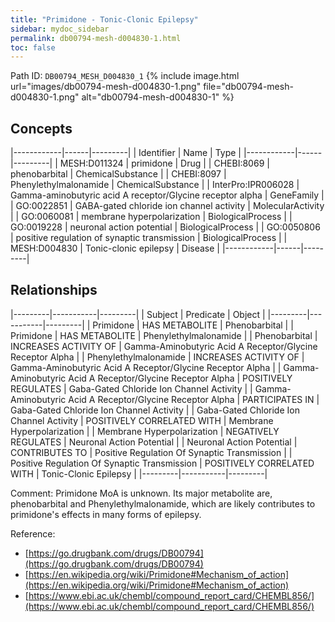 ```yaml
---
title: "Primidone - Tonic-Clonic Epilepsy"
sidebar: mydoc_sidebar
permalink: db00794-mesh-d004830-1.html
toc: false 
---
```



Path ID: `DB00794_MESH_D004830_1`
{% include image.html url="images/db00794-mesh-d004830-1.png" file="db00794-mesh-d004830-1.png" alt="db00794-mesh-d004830-1" %}

## Concepts

|------------|------|---------|
| Identifier | Name | Type    |
|------------|------|---------|
| MESH:D011324 | primidone | Drug |
| CHEBI:8069 | phenobarbital | ChemicalSubstance |
| CHEBI:8097 | Phenylethylmalonamide | ChemicalSubstance |
| InterPro:IPR006028 | Gamma-aminobutyric acid A receptor/Glycine receptor alpha | GeneFamily |
| GO:0022851 | GABA-gated chloride ion channel activity | MolecularActivity |
| GO:0060081 | membrane hyperpolarization | BiologicalProcess |
| GO:0019228 | neuronal action potential | BiologicalProcess |
| GO:0050806 | positive regulation of synaptic transmission | BiologicalProcess |
| MESH:D004830 | Tonic-clonic epilepsy | Disease |
|------------|------|---------|

## Relationships

|---------|-----------|---------|
| Subject | Predicate | Object  |
|---------|-----------|---------|
| Primidone | HAS METABOLITE | Phenobarbital |
| Primidone | HAS METABOLITE | Phenylethylmalonamide |
| Phenobarbital | INCREASES ACTIVITY OF | Gamma-Aminobutyric Acid A Receptor/Glycine Receptor Alpha |
| Phenylethylmalonamide | INCREASES ACTIVITY OF | Gamma-Aminobutyric Acid A Receptor/Glycine Receptor Alpha |
| Gamma-Aminobutyric Acid A Receptor/Glycine Receptor Alpha | POSITIVELY REGULATES | Gaba-Gated Chloride Ion Channel Activity |
| Gamma-Aminobutyric Acid A Receptor/Glycine Receptor Alpha | PARTICIPATES IN | Gaba-Gated Chloride Ion Channel Activity |
| Gaba-Gated Chloride Ion Channel Activity | POSITIVELY CORRELATED WITH | Membrane Hyperpolarization |
| Membrane Hyperpolarization | NEGATIVELY REGULATES | Neuronal Action Potential |
| Neuronal Action Potential | CONTRIBUTES TO | Positive Regulation Of Synaptic Transmission |
| Positive Regulation Of Synaptic Transmission | POSITIVELY CORRELATED WITH | Tonic-Clonic Epilepsy |
|---------|-----------|---------|

Comment: Primidone MoA is unknown. Its major metabolite are, phenobarbital and Phenylethylmalonamide, which are likely contributes to primidone's effects in many forms of epilepsy.

Reference: 
  - [https://go.drugbank.com/drugs/DB00794](https://go.drugbank.com/drugs/DB00794)
  - [https://en.wikipedia.org/wiki/Primidone#Mechanism_of_action](https://en.wikipedia.org/wiki/Primidone#Mechanism_of_action)
  - [https://www.ebi.ac.uk/chembl/compound_report_card/CHEMBL856/](https://www.ebi.ac.uk/chembl/compound_report_card/CHEMBL856/)
